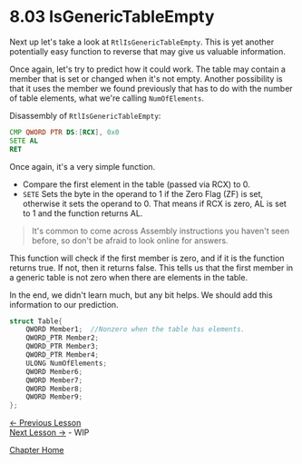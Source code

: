 # 8.03 IsGenericTableEmpty
Next up let's take a look at `RtlIsGenericTableEmpty`. This is yet another potentially easy function to reverse that may give us valuable information. 

Once again, let's try to predict how it could work. The table may contain a member that is set or changed when it's not empty. Another possibility is that it uses the member we found previously that has to do with the number of table elements, what we're calling `NumOfElements`.

Disassembly of `RtlIsGenericTableEmpty`:
```asm
CMP QWORD PTR DS:[RCX], 0x0
SETE AL
RET 
```

Once again, it's a very simple function.
* Compare the first element in the table (passed via RCX) to 0.
* `SETE` Sets the byte in the operand to 1 if the Zero Flag (ZF) is set, otherwise it sets the operand to 0. That means if RCX is zero, AL is set to 1 and the function returns AL.

>It's common to come across Assembly instructions you haven't seen before, so don't be afraid to look online for answers.

This function will check if the first member is zero, and if it is the function returns true. If not, then it returns false. This tells us that the first member in a generic table is not zero when there are elements in the table. 

In the end, we didn't learn much, but any bit helps. We should add this information to our prediction.
```c
struct Table{
    QWORD Member1;  //Nonzero when the table has elements.
    QWORD_PTR Member2;
    QWORD_PTR Member3;
    QWORD_PTR Member4;
    ULONG NumOfElements;
    QWORD Member6;
    QWORD Member7;
    QWORD Member8;
    QWORD Member9;    
};
```

[<- Previous Lesson](8.02%20NumberGenericTableElements.md)  
[Next Lesson ->](8.04%20GetElement.md) - WIP  

[Chapter Home](8.00%20GenericTable.md)  